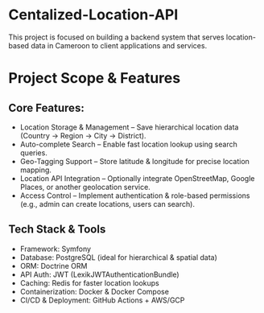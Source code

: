 # Centalized-Location-API
This project is focused on building a backend system that serves location-based data in Cameroon to client applications and services.

# Project Scope & Features
## Core Features:
- Location Storage & Management – Save hierarchical location data (Country → Region → City → District).
- Auto-complete Search – Enable fast location lookup using search queries.
- Geo-Tagging Support – Store latitude & longitude for precise location mapping.
- Location API Integration – Optionally integrate OpenStreetMap, Google Places, or another geolocation service.
- Access Control – Implement authentication & role-based permissions (e.g., admin can create locations, users can search).
## Tech Stack & Tools
- Framework: Symfony
- Database: PostgreSQL (ideal for hierarchical & spatial data)
- ORM: Doctrine ORM
- API Auth: JWT (LexikJWTAuthenticationBundle)
- Caching: Redis for faster location lookups
- Containerization: Docker & Docker Compose
- CI/CD & Deployment: GitHub Actions + AWS/GCP
